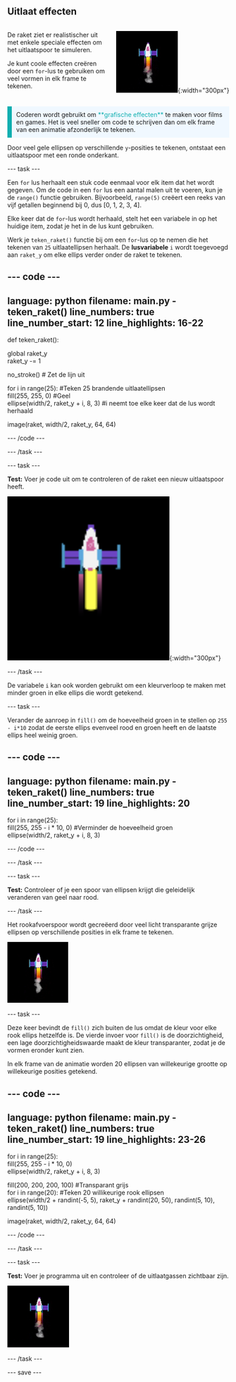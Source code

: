 ## Uitlaat effecten

<div style="display: flex; flex-wrap: wrap">
<div style="flex-basis: 200px; flex-grow: 1; margin-right: 15px;">

De raket ziet er realistischer uit met enkele speciale effecten om het uitlaatspoor te simuleren. 

Je kunt coole effecten creëren door een `for`-lus te gebruiken om veel vormen in elk frame te tekenen.

</div>
<div>

![De raket halverwege de vlucht met een uitlaatspoor.](images/flying_rocket.gif){:width="300px"}

</div>
</div>

<p style="border-left: solid; border-width:10px; border-color: #0faeb0; background-color: aliceblue; padding: 10px;">
Coderen wordt gebruikt om <span style="color: #0faeb0">**grafische effecten**</span> te maken voor films en games. Het is veel sneller om code te schrijven dan om elk frame van een animatie afzonderlijk te tekenen. </p>

Door veel gele ellipsen op verschillende `y`-posities te tekenen, ontstaat een uitlaatspoor met een ronde onderkant.

--- task ---

Een `for` lus herhaalt een stuk code eenmaal voor elk item dat het wordt gegeven. Om de code in een `for` lus een aantal malen uit te voeren, kun je de `range()` functie gebruiken. Bijvoorbeeld, `range(5)` creëert een reeks van vijf getallen beginnend bij 0, dus [0, 1, 2, 3, 4].

Elke keer dat de `for`-lus wordt herhaald, stelt het een variabele in op het huidige item, zodat je het in de lus kunt gebruiken.

Werk je `teken_raket()` functie bij om een `for`-lus op te nemen die het tekenen van `25` uitlaatellipsen herhaalt. De **lusvariabele** `i` wordt toegevoegd aan `raket_y` om elke ellips verder onder de raket te tekenen.

--- code ---
---
language: python 
filename: main.py - teken_raket() 
line_numbers: true 
line_number_start: 12
line_highlights: 16-22
---

def teken_raket():

  global raket_y   
  raket_y -= 1

  no_stroke() # Zet de lijn uit

  for i in range(25): #Teken 25 brandende uitlaatellipsen   
    fill(255, 255, 0) #Geel   
    ellipse(width/2, raket_y + i, 8, 3) #i neemt toe elke keer dat de lus wordt herhaald

  image(raket, width/2, raket_y, 64, 64)


--- /code ---

--- /task ---

--- task ---

**Test:** Voer je code uit om te controleren of de raket een nieuw uitlaatspoor heeft.

![Een close-up van de raket met een uitlaatspoor.](images/rocket_exhaust.png){:width="300px"}

--- /task ---

De variabele `i` kan ook worden gebruikt om een kleurverloop te maken met minder groen in elke ellips die wordt getekend.

--- task ---

Verander de aanroep in `fill()` om de hoeveelheid groen in te stellen op `255 - i*10` zodat de eerste ellips evenveel rood en groen heeft en de laatste ellips heel weinig groen.

--- code ---
---
language: python 
filename: main.py - teken_raket() 
line_numbers: true 
line_number_start: 19
line_highlights: 20
---

  for i in range(25):   
    fill(255, 255 - i * 10, 0) #Verminder de hoeveelheid groen    
    ellipse(width/2, raket_y + i, 8, 3)

--- /code ---

--- /task ---

--- task ---

**Test:** Controleer of je een spoor van ellipsen krijgt die geleidelijk veranderen van geel naar rood.

--- /task ---

Het rookafvoerspoor wordt gecreëerd door veel licht transparante grijze ellipsen op verschillende posities in elk frame te tekenen.

![Een langzame animatie van het rookeffect.](images/rocket_smoke.gif)

--- task ---

Deze keer bevindt de `fill()` zich buiten de lus omdat de kleur voor elke rook ellips hetzelfde is. De vierde invoer voor `fill()` is de doorzichtigheid, een lage doorzichtigheidswaarde maakt de kleur transparanter, zodat je de vormen eronder kunt zien.

In elk frame van de animatie worden 20 ellipsen van willekeurige grootte op willekeurige posities getekend.

--- code ---
---
language: python 
filename: main.py - teken_raket() 
line_numbers: true 
line_number_start: 19
line_highlights: 23-26
---

  for i in range(25):  
    fill(255, 255 - i * 10, 0)   
    ellipse(width/2, raket_y + i, 8, 3)

  fill(200, 200, 200, 100) #Transparant grijs   
  for i in range(20): #Teken 20 willikeurige rook ellipsen    
    ellipse(width/2 + randint(-5, 5), raket_y + randint(20, 50), randint(5, 10), randint(5, 10))

  image(raket, width/2, raket_y, 64, 64)

--- /code ---

--- /task ---

--- task ---

**Test:** Voer je programma uit en controleer of de uitlaatgassen zichtbaar zijn.

![Een close-up van de raket en het uitlaatspoor met toegevoegde rook.](images/rocket_exhaust_circles.gif)

--- /task ---

--- save ---
